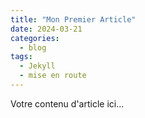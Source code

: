 ```yaml
---
title: "Mon Premier Article"
date: 2024-03-21
categories:
  - blog
tags:
  - Jekyll
  - mise en route
---
```


Votre contenu d'article ici... 